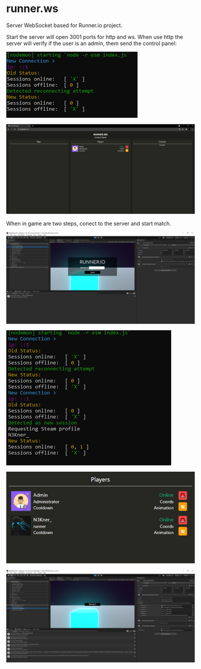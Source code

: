 # runner.ws
Server WebSocket based for Runner.io project.

Start the server will open 3001 ports for http and ws.
When use http the server will verify if the user is an admin, them send the control panel:

![When connect to server](https://github.com/N3Knekner/N3Knekner/blob/main/step1.png?raw=true)

![When connect to server internal logs](https://github.com/N3Knekner/N3Knekner/blob/main/step2.png?raw=true)

When in game are two steps, conect to the server and start match.

![When connect to server](https://github.com/N3Knekner/N3Knekner/blob/main/step3.png?raw=true)

![When connect to server internal logs](https://github.com/N3Knekner/N3Knekner/blob/main/step4.png?raw=true)

![When connect to server control panel](https://github.com/N3Knekner/N3Knekner/blob/main/step5.png?raw=true)

![When connection is success](https://github.com/N3Knekner/N3Knekner/blob/main/step6.png?raw=true)
